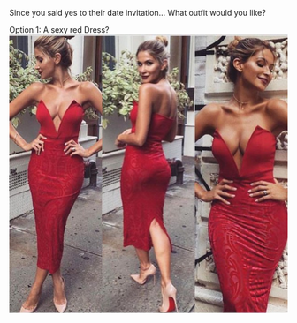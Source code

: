 Since you said yes to their date invitation...
What outfit would you like?

Option 1: <a href="fantastic.md"> </a> A sexy red Dress? <br>
<img src="dateoutfit(1).jpg" alt="sexy red dress">